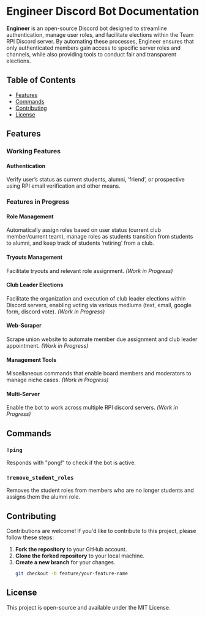 # Engineer Discord Bot Documentation

**Engineer** is an open-source Discord bot designed to streamline authentication, manage user roles, and facilitate elections within the Team RPI Discord server. By automating these processes, Engineer ensures that only authenticated members gain access to specific server roles and channels, while also providing tools to conduct fair and transparent elections.

## Table of Contents

- [Features](#features)
- [Commands](#commands)
- [Contributing](#contributing)
- [License](#license)

## Features

### Working Features
#### Authentication
Verify user’s status as current students, alumni, ‘friend’, or prospective using RPI email verification and other means.

### Features in Progress
#### Role Management
Automatically assign roles based on user status (current club member/current team), manage roles as students transition from students to alumni, and keep track of students ‘retiring’ from a club.

#### Tryouts Management
Facilitate tryouts and relevant role assignment. *(Work in Progress)*

#### Club Leader Elections
Facilitate the organization and execution of club leader elections within Discord servers, enabling voting via various mediums (text, email, google form, discord vote). *(Work in Progress)*

#### Web-Scraper
Scrape union website to automate member due assignment and club leader appointment. *(Work in Progress)*

#### Management Tools
Miscellaneous commands that enable board members and moderators to manage niche cases. *(Work in Progress)*

#### Multi-Server
Enable the bot to work across multiple RPI discord servers. *(Work in Progress)*

## Commands

### `!ping`
Responds with "pong!" to check if the bot is active.

### `!remove_student_roles`
Removes the student roles from members who are no longer students and assigns them the alumni role.

## Contributing

Contributions are welcome! If you'd like to contribute to this project, please follow these steps:

1. **Fork the repository** to your GitHub account.
2. **Clone the forked repository** to your local machine.
3. **Create a new branch** for your changes.
   ```bash
   git checkout -b feature/your-feature-name
   ```

## License
This project is open-source and available under the MIT License.
